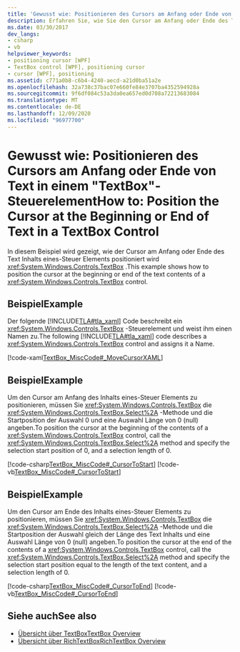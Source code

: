 ```yaml
---
title: 'Gewusst wie: Positionieren des Cursors am Anfang oder Ende von Text in einem "TextBox"-Steuerelement'
description: Erfahren Sie, wie Sie den Cursor am Anfang oder Ende des Text Inhalts eines Windows Presentation Foundation TextBox-Steuer Elements positionieren.
ms.date: 03/30/2017
dev_langs:
- csharp
- vb
helpviewer_keywords:
- positioning cursor [WPF]
- TextBox control [WPF], positioning cursor
- cursor [WPF], positioning
ms.assetid: c771a0b8-c6b4-4240-aecd-a21d0ba51a2e
ms.openlocfilehash: 32a738c37bac07e660fe84e3707ba4352594928a
ms.sourcegitcommit: 9f6df084c53a3da0ea657ed0d708a72213683084
ms.translationtype: MT
ms.contentlocale: de-DE
ms.lasthandoff: 12/09/2020
ms.locfileid: "96977700"
---
```

# <a name="how-to-position-the-cursor-at-the-beginning-or-end-of-text-in-a-textbox-control"></a><span data-ttu-id="2b920-103">Gewusst wie: Positionieren des Cursors am Anfang oder Ende von Text in einem "TextBox"-Steuerelement</span><span class="sxs-lookup"><span data-stu-id="2b920-103">How to: Position the Cursor at the Beginning or End of Text in a TextBox Control</span></span>
<span data-ttu-id="2b920-104">In diesem Beispiel wird gezeigt, wie der Cursor am Anfang oder Ende des Text Inhalts eines-Steuer Elements positioniert wird <xref:System.Windows.Controls.TextBox> .</span><span class="sxs-lookup"><span data-stu-id="2b920-104">This example shows how to position the cursor at the beginning or end of the text contents of a <xref:System.Windows.Controls.TextBox> control.</span></span>  
  
## <a name="example"></a><span data-ttu-id="2b920-105">Beispiel</span><span class="sxs-lookup"><span data-stu-id="2b920-105">Example</span></span>  
 <span data-ttu-id="2b920-106">Der folgende [!INCLUDE[TLA#tla_xaml](../../../includes/tlasharptla-xaml-md.md)] Code beschreibt ein <xref:System.Windows.Controls.TextBox> -Steuerelement und weist ihm einen Namen zu.</span><span class="sxs-lookup"><span data-stu-id="2b920-106">The following [!INCLUDE[TLA#tla_xaml](../../../includes/tlasharptla-xaml-md.md)] code describes a <xref:System.Windows.Controls.TextBox> control and assigns it a Name.</span></span>  
  
 [!code-xaml[TextBox_MiscCode#_MoveCursorXAML](~/samples/snippets/csharp/VS_Snippets_Wpf/TextBox_MiscCode/CSharp/Window1.xaml#_movecursorxaml)]  
  
## <a name="example"></a><span data-ttu-id="2b920-107">Beispiel</span><span class="sxs-lookup"><span data-stu-id="2b920-107">Example</span></span>  
 <span data-ttu-id="2b920-108">Um den Cursor am Anfang des Inhalts eines-Steuer Elements zu positionieren, müssen Sie <xref:System.Windows.Controls.TextBox> die <xref:System.Windows.Controls.TextBox.Select%2A> -Methode und die Startposition der Auswahl 0 und eine Auswahl Länge von 0 (null) angeben.</span><span class="sxs-lookup"><span data-stu-id="2b920-108">To position the cursor at the beginning of the contents of a <xref:System.Windows.Controls.TextBox> control, call the <xref:System.Windows.Controls.TextBox.Select%2A> method and specify the selection start position of 0, and a selection length of 0.</span></span>  
  
 [!code-csharp[TextBox_MiscCode#_CursorToStart](~/samples/snippets/csharp/VS_Snippets_Wpf/TextBox_MiscCode/CSharp/Window1.xaml.cs#_cursortostart)]
 [!code-vb[TextBox_MiscCode#_CursorToStart](~/samples/snippets/visualbasic/VS_Snippets_Wpf/TextBox_MiscCode/VisualBasic/Window1.xaml.vb#_cursortostart)]  
  
## <a name="example"></a><span data-ttu-id="2b920-109">Beispiel</span><span class="sxs-lookup"><span data-stu-id="2b920-109">Example</span></span>  
 <span data-ttu-id="2b920-110">Um den Cursor am Ende des Inhalts eines-Steuer Elements zu positionieren, müssen Sie <xref:System.Windows.Controls.TextBox> die <xref:System.Windows.Controls.TextBox.Select%2A> -Methode und die Startposition der Auswahl gleich der Länge des Text Inhalts und eine Auswahl Länge von 0 (null) angeben.</span><span class="sxs-lookup"><span data-stu-id="2b920-110">To position the cursor at the end of the contents of a <xref:System.Windows.Controls.TextBox> control, call the <xref:System.Windows.Controls.TextBox.Select%2A> method and specify the selection start position equal to the  length of the text content, and a selection length of 0.</span></span>  
  
 [!code-csharp[TextBox_MiscCode#_CursorToEnd](~/samples/snippets/csharp/VS_Snippets_Wpf/TextBox_MiscCode/CSharp/Window1.xaml.cs#_cursortoend)]
 [!code-vb[TextBox_MiscCode#_CursorToEnd](~/samples/snippets/visualbasic/VS_Snippets_Wpf/TextBox_MiscCode/VisualBasic/Window1.xaml.vb#_cursortoend)]  
  
## <a name="see-also"></a><span data-ttu-id="2b920-111">Siehe auch</span><span class="sxs-lookup"><span data-stu-id="2b920-111">See also</span></span>

- [<span data-ttu-id="2b920-112">Übersicht über TextBox</span><span class="sxs-lookup"><span data-stu-id="2b920-112">TextBox Overview</span></span>](textbox-overview.md)
- [<span data-ttu-id="2b920-113">Übersicht über RichTextBox</span><span class="sxs-lookup"><span data-stu-id="2b920-113">RichTextBox Overview</span></span>](richtextbox-overview.md)
